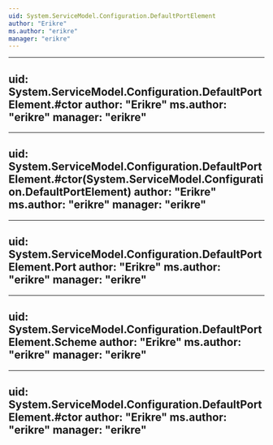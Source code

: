 ```yaml
---
uid: System.ServiceModel.Configuration.DefaultPortElement
author: "Erikre"
ms.author: "erikre"
manager: "erikre"
---
```


---
uid: System.ServiceModel.Configuration.DefaultPortElement.#ctor
author: "Erikre"
ms.author: "erikre"
manager: "erikre"
---

---
uid: System.ServiceModel.Configuration.DefaultPortElement.#ctor(System.ServiceModel.Configuration.DefaultPortElement)
author: "Erikre"
ms.author: "erikre"
manager: "erikre"
---

---
uid: System.ServiceModel.Configuration.DefaultPortElement.Port
author: "Erikre"
ms.author: "erikre"
manager: "erikre"
---

---
uid: System.ServiceModel.Configuration.DefaultPortElement.Scheme
author: "Erikre"
ms.author: "erikre"
manager: "erikre"
---

---
uid: System.ServiceModel.Configuration.DefaultPortElement.#ctor
author: "Erikre"
ms.author: "erikre"
manager: "erikre"
---

